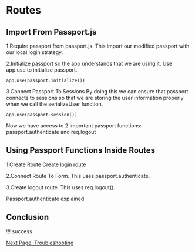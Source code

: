 # Routes
<!-- Main Heading
Brief overview
Subheadings as necessary
Graphics
Sep blocks instruction steps
Notes cautions and warnings as needed
Conclusion -->

## Import From Passport.js

1.Require passport from passport.js.
This import our modified passport with our local login strategy.

2.Initialize passport so the app understands that we are using it.
Use app.use to initialize passport.

`app.use(passport.initialize())`

3.Connect Passport To Sessions
By doing this we can ensure that passport connects to sessions so that we are storing the user information properly when we call the serializeUser function.

`app.use(passport.session())`

Now we have access to 2 important passport functions: passport.authenticate and req.logout
<!-- show code block of routes -->

## Using Passport Functions Inside Routes

<!-- explain routes briefly and include a link for further reading -->

1.Create Route
Create login route

2.Connect Route To Form. This uses passport.authenticate.

3.Create logout route. This uses req.logout().

Passport.authenticate explained
<!-- Explain what we have created and how these routes work -->

## Conclusion
<!-- celebrate -->
!!! success

[Next Page: Troubleshooting](/trouble)